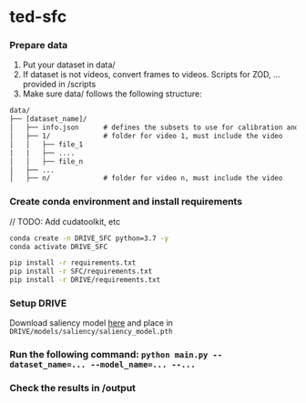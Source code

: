 # ted-sfc

### Prepare data

1. Put your dataset in data/
1. If dataset is not videos, convert frames to videos. Scripts for ZOD, ... provided in /scripts
1. Make sure data/ follows the following structure:

```txt
data/
├── [dataset_name]/
│   ├── info.json      # defines the subsets to use for calibration and testing
│   ├── 1/             # folder for video 1, must include the video
│   │   ├── file_1
|   |   ├── ....
│   │   ├── file_n
│   ├── ...
│   ├── n/             # folder for video n, must include the video
```

### Create conda environment and install requirements

// TODO: Add cudatoolkit, etc

```bash
conda create -n DRIVE_SFC python=3.7 -y
conda activate DRIVE_SFC

pip install -r requirements.txt
pip install -r SFC/requirements.txt
pip install -r DRIVE/requirements.txt
```

### Setup DRIVE

Download saliency model [here]() and place in `DRIVE/models/saliency/saliency_model.pth`

### Run the following command: `python main.py --dataset_name=... --model_name=... --...`

### Check the results in /output
